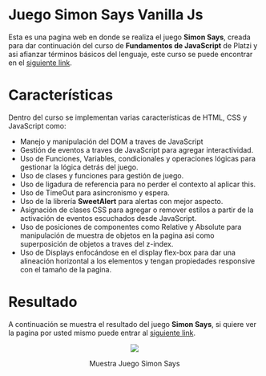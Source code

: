 # Juego Simon Says Vanilla Js
Esta es una pagina web en donde se realiza el juego **Simon Says**, creada para dar continuación del curso de **Fundamentos de JavaScript** de Platzi y asi afianzar términos básicos del lenguaje, este curso se puede encontrar en el [siguiente link](https://platzi.com/clases/fundamentos-javascript/).

# Características
Dentro del curso se implementan varias características de HTML, CSS y JavaScript como:

* Manejo y manipulación del DOM a traves de JavaScript
* Gestión de eventos a traves de JavaScript para agregar interactividad.
* Uso de Funciones, Variables, condicionales y operaciones lógicas para gestionar la lógica detrás del juego.
* Uso de clases y funciones para gestión de juego.
* Uso de ligadura de referencia para no perder el contexto al aplicar this.
* Uso de TimeOut para asincronismo y espera.
* Uso de la librería **SweetAlert** para alertas con mejor aspecto.
* Asignación de clases CSS para agregar o remover estilos a partir de la activación de eventos escuchados desde JavaScript.
* Uso de posiciones de componentes como Relative y Absolute para manipulación de muestra de objetos en la pagina asi como superposición de objetos a traves del z-index.
* Uso de Displays enfocándose en el display flex-box para dar una alineación horizontal a los elementos y tengan propiedades responsive con el tamaño de la pagina.

# Resultado
A continuación se muestra el resultado del juego **Simon Says**, si quiere ver la pagina por usted mismo puede entrar al [siguiente link](https://crissud.github.io/SimonSaysGame/index.html).

<div align='center'>
    <img  src='https://i.imgur.com/GRvYvje.png'>
    <p>Muestra Juego Simon Says</p>
</div>
